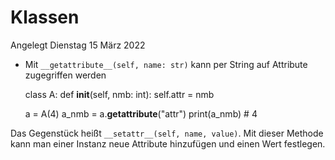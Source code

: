 # Klassen
Angelegt Dienstag 15 März 2022


* Mit ``__getattribute__(self, name: str)`` kann per String auf Attribute zugegriffen werden

	class A:
	    def __init__(self, nmb: int):
	        self.attr = nmb
	
	a = A(4)
	a_nmb = a.__getattribute__("attr")
	print(a_nmb)  # 4
	
	
Das Gegenstück heißt ``__setattr__(self, name, value)``. Mit dieser Methode kann man einer Instanz neue Attribute hinzufügen und einen Wert festlegen.



